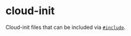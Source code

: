 # cloud-init
Cloud-init files that can be included via [`#include`](https://cloudinit.readthedocs.io/en/latest/explanation/format.html).
